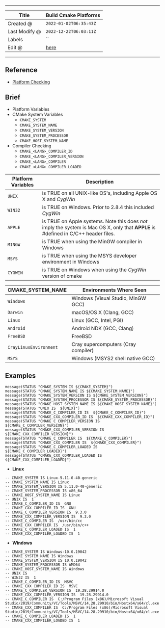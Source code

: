 -----

| Title         | Build Cmake Platforms                               |
| ------------- | --------------------------------------------------- |
| Created @     | `2022-01-02T06:35:43Z`                              |
| Last Modify @ | `2022-12-22T06:03:11Z`                              |
| Labels        | \`\`                                                |
| Edit @        | [here](https://github.com/junxnone/xwiki/issues/58) |

-----

## Reference

  - [Platform
    Checking](https://gitlab.kitware.com/cmake/community/-/wikis/doc/tutorials/How-To-Write-Platform-Checks#platform-checking)

## Brief

  - Platform Variables
  - CMake System Variables
      - `CMAKE_SYSTEM`
      - `CMAKE_SYSTEM_NAME`
      - `CMAKE_SYSTEM_VERSION`
      - `CMAKE_SYSTEM_PROCESSOR`
      - `CMAKE_HOST_SYSTEM_NAME`
  - Compiler Checking
      - `CMAKE_<LANG>_COMPILER_ID`
      - `CMAKE_<LANG>_COMPILER_VERSION`
      - `CMAKE_<LANG>_COMPILER`
      - `CMAKE_<LANG>_COMPILER_LOADED`

| Platform Variables | Description                                                                                                                          |
| ------------------ | ------------------------------------------------------------------------------------------------------------------------------------ |
| `UNIX`             | is TRUE on all UNIX-like OS's, including Apple OS X and *CygWin*                                                                     |
| `WIN32`            | is TRUE on Windows. Prior to 2.8.4 this included *CygWin*                                                                            |
| `APPLE`            | is TRUE on Apple systems. Note this does *not* imply the system is Mac OS X, only that **APPLE** is \#defined in C/C++ header files. |
| `MINGW`            | is TRUE when using the MinGW compiler in Windows                                                                                     |
| `MSYS`             | is TRUE when using the MSYS developer environment in Windows                                                                         |
| `CYGWIN`           | is TRUE on Windows when using the *CygWin* version of cmake                                                                          |

| CMAKE\_SYSTEM\_NAME    | Environments Where Seen             |
| ---------------------- | ----------------------------------- |
| `Windows`              | Windows (Visual Studio, MinGW GCC)  |
| `Darwin`               | macOS/OS X (Clang, GCC)             |
| `Linux`                | Linux (GCC, Intel, PGI)             |
| `Android`              | Android NDK (GCC, Clang)            |
| `FreeBSD`              | FreeBSD                             |
| `CrayLinuxEnvironment` | Cray supercomputers (Cray compiler) |
| `MSYS`                 | Windows (MSYS2 shell native GCC)    |

## Examples

    message(STATUS "CMAKE_SYSTEM IS ${CMAKE_SYSTEM}")
    message(STATUS "CMAKE_SYSTEM_NAME IS ${CMAKE_SYSTEM_NAME}")
    message(STATUS "CMAKE_SYSTEM_VERSION IS ${CMAKE_SYSTEM_VERSION}")
    message(STATUS "CMAKE_SYSTEM_PROCESSOR IS ${CMAKE_SYSTEM_PROCESSOR}")
    message(STATUS "CMAKE_HOST_SYSTEM_NAME IS ${CMAKE_HOST_SYSTEM_NAME}")
    message(STATUS "UNIX IS  ${UNIX}")
    message(STATUS "CMAKE_C_COMPILER_ID IS  ${CMAKE_C_COMPILER_ID}")
    message(STATUS "CMAKE_CXX_COMPILER_ID IS  ${CMAKE_CXX_COMPILER_ID}")
    message(STATUS "CMAKE_C_COMPILER_VERSION IS  ${CMAKE_C_COMPILER_VERSION}")
    message(STATUS "CMAKE_CXX_COMPILER_VERSION IS  ${CMAKE_CXX_COMPILER_VERSION}")
    message(STATUS "CMAKE_C_COMPILER IS  ${CMAKE_C_COMPILER}")
    message(STATUS "CMAKE_CXX_COMPILER IS  ${CMAKE_CXX_COMPILER}")
    message(STATUS "CMAKE_C_COMPILER_LOADED IS  ${CMAKE_C_COMPILER_LOADED}")
    message(STATUS "CMAKE_CXX_COMPILER_LOADED IS  ${CMAKE_CXX_COMPILER_LOADED}")

  - **Linux**

<!-- end list -->

    -- CMAKE_SYSTEM IS Linux-5.11.0-40-generic
    -- CMAKE_SYSTEM_NAME IS Linux
    -- CMAKE_SYSTEM_VERSION IS 5.11.0-40-generic
    -- CMAKE_SYSTEM_PROCESSOR IS x86_64
    -- CMAKE_HOST_SYSTEM_NAME IS Linux
    -- UNIX IS  1
    -- CMAKE_C_COMPILER_ID IS  GNU
    -- CMAKE_CXX_COMPILER_ID IS  GNU
    -- CMAKE_C_COMPILER_VERSION IS  9.3.0
    -- CMAKE_CXX_COMPILER_VERSION IS  9.3.0
    -- CMAKE_C_COMPILER IS  /usr/bin/cc
    -- CMAKE_CXX_COMPILER IS  /usr/bin/c++
    -- CMAKE_C_COMPILER_LOADED IS  1
    -- CMAKE_CXX_COMPILER_LOADED IS  1

  - **Windows**

<!-- end list -->

    -- CMAKE_SYSTEM IS Windows-10.0.19042
    -- CMAKE_SYSTEM_NAME IS Windows
    -- CMAKE_SYSTEM_VERSION IS 10.0.19042
    -- CMAKE_SYSTEM_PROCESSOR IS AMD64
    -- CMAKE_HOST_SYSTEM_NAME IS Windows
    -- UNIX IS
    -- WIN32 IS  1
    -- CMAKE_C_COMPILER_ID IS  MSVC
    -- CMAKE_CXX_COMPILER_ID IS  MSVC
    -- CMAKE_C_COMPILER_VERSION IS  19.28.29914.0
    -- CMAKE_CXX_COMPILER_VERSION IS  19.28.29914.0
    -- CMAKE_C_COMPILER IS  C:/Program Files (x86)/Microsoft Visual Studio/2019/Community/VC/Tools/MSVC/14.28.29910/bin/Hostx64/x64/cl.exe
    -- CMAKE_CXX_COMPILER IS  C:/Program Files (x86)/Microsoft Visual Studio/2019/Community/VC/Tools/MSVC/14.28.29910/bin/Hostx64/x64/cl.exe
    -- CMAKE_C_COMPILER_LOADED IS  1
    -- CMAKE_CXX_COMPILER_LOADED IS  1
